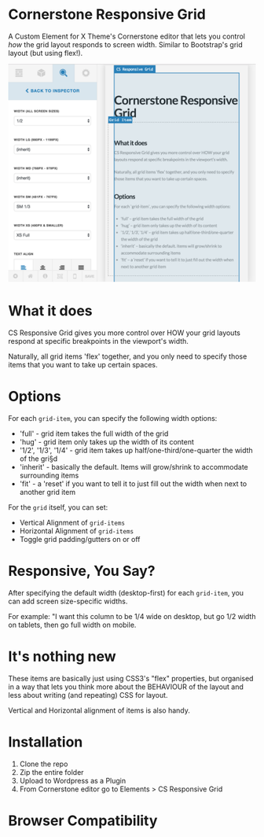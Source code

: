 # Cornerstone Responsive Grid
A Custom Element for X Theme's Cornerstone editor that lets you control _how_ the grid layout responds to screen width. Similar to Bootstrap's grid layout (but using flex!).

![alt_text](https://github.com/lucastobrazil/cornerstone-responsive-grid/blob/master/src/images/csrg_shot1b.png "Screenshot")

# What it does
CS Responsive Grid gives you more control over HOW your grid layouts respond at specific breakpoints in the viewport's width.

Naturally, all grid items 'flex' together, and you only need to specify those items that you want to take up certain spaces.

# Options
For each `grid-item`, you can specify the following width options:
- 'full' - grid item takes the full width of the grid
- 'hug' - grid item only takes up the width of its content
- '1/2', '1/3', '1/4' - grid item takes up half/one-third/one-quarter the width of the gri§d
- 'inherit' - basically the default. Items will grow/shrink to accommodate surrounding items
- 'fit' - a 'reset' if you want to tell it to just fill out the width when next to another grid item

For the `grid` itself, you can set:
- Vertical Alignment of `grid-items`
- Horizontal Alignment of `grid-items`
- Toggle grid padding/gutters on or off

# Responsive, You Say?
After specifying the default width (desktop-first) for each `grid-item`, you can add screen size-specific widths.

For example: "I want this column to be 1/4 wide on desktop, but go 1/2 width on tablets, then go full width on mobile.

# It's nothing new
These items are basically just using CSS3's "flex" properties, but organised in a way that lets you think more about the BEHAVIOUR of the layout and less about writing (and repeating) CSS for layout. 

Vertical and Horizontal alignment of items is also handy.



# Installation
1. Clone the repo
2. Zip the entire folder
3. Upload to Wordpress as a Plugin
4. From Cornerstone editor go to Elements > CS Responsive Grid

# Browser Compatibility
